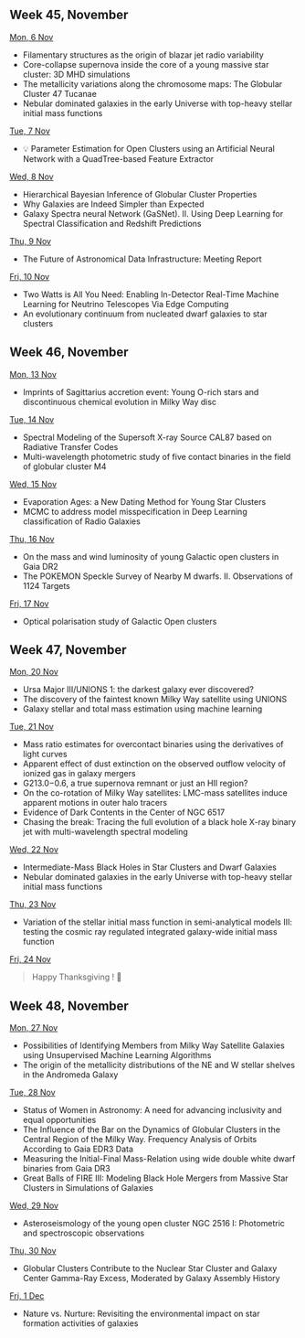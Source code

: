 ## Week 45, November
[Mon, 6 Nov](dailyarxiv/2023/11-November.md#mon-6-nov)
- Filamentary structures as the origin of blazar jet radio variability
- Core-collapse supernova inside the core of a young massive star cluster: 3D MHD simulations
- The metallicity variations along the chromosome maps: The Globular Cluster 47 Tucanae
- Nebular dominated galaxies in the early Universe with top-heavy stellar initial mass functions

[Tue, 7 Nov](dailyarxiv/2023/11-November.md#tue-7-nov)
- 💡 Parameter Estimation for Open Clusters using an Artificial Neural Network with a QuadTree-based Feature Extractor

[Wed, 8 Nov](dailyarxiv/2023/11-November.md#wed-8-nov)
- Hierarchical Bayesian Inference of Globular Cluster Properties
- Why Galaxies are Indeed Simpler than Expected
- Galaxy Spectra neural Network (GaSNet). II. Using Deep Learning for Spectral Classification and Redshift Predictions

[Thu, 9 Nov](dailyarxiv/2023/11-November.md#thu-9-nov)
- The Future of Astronomical Data Infrastructure: Meeting Report

[Fri, 10 Nov](dailyarxiv/2023/11-November.md#fri-10-nov)
- Two Watts is All You Need: Enabling In-Detector Real-Time Machine Learning for Neutrino Telescopes Via Edge Computing
- An evolutionary continuum from nucleated dwarf galaxies to star clusters

## Week 46, November
[Mon, 13 Nov](dailyarxiv/2023/11-November.md#mon-13-nov)
- Imprints of Sagittarius accretion event: Young O-rich stars and discontinuous chemical evolution in Milky Way disc

[Tue, 14 Nov](dailyarxiv/2023/11-November.md#tue-14-nov)
- Spectral Modeling of the Supersoft X-ray Source CAL87 based on Radiative Transfer Codes
- Multi-wavelength photometric study of five contact binaries in the field of globular cluster M4

[Wed, 15 Nov](dailyarxiv/2023/11-November.md#wed-15-nov)
- Evaporation Ages: a New Dating Method for Young Star Clusters
- MCMC to address model misspecification in Deep Learning classification of Radio Galaxies

[Thu, 16 Nov](dailyarxiv/2023/11-November.md#thu-16-nov)
- On the mass and wind luminosity of young Galactic open clusters in Gaia DR2
- The POKEMON Speckle Survey of Nearby M dwarfs. II. Observations of 1124 Targets

[Fri, 17 Nov](dailyarxiv/2023/11-November.md#fri-17-nov)
- Optical polarisation study of Galactic Open clusters

## Week 47, November
[Mon, 20 Nov](dailyarxiv/2023/11-November.md#mon-20-nov)
- Ursa Major III/UNIONS 1: the darkest galaxy ever discovered?
- The discovery of the faintest known Milky Way satellite using UNIONS
- Galaxy stellar and total mass estimation using machine learning

[Tue, 21 Nov](dailyarxiv/2023/11-November.md#tue-21-nov)
- Mass ratio estimates for overcontact binaries using the derivatives of light curves
- Apparent effect of dust extinction on the observed outflow velocity of ionized gas in galaxy mergers
- G213.0−0.6, a true supernova remnant or just an HII region?
- On the co-rotation of Milky Way satellites: LMC-mass satellites induce apparent motions in outer halo tracers
- Evidence of Dark Contents in the Center of NGC 6517
- Chasing the break: Tracing the full evolution of a black hole X-ray binary jet with multi-wavelength spectral modeling

[Wed, 22 Nov](dailyarxiv/2023/11-November.md#wed-22-nov)
- Intermediate-Mass Black Holes in Star Clusters and Dwarf Galaxies
- Nebular dominated galaxies in the early Universe with top-heavy stellar initial mass functions

[Thu, 23 Nov](dailyarxiv/2023/11-November.md#thu-23-nov)
- Variation of the stellar initial mass function in semi-analytical models III: testing the cosmic ray regulated integrated galaxy-wide initial mass function

[Fri, 24 Nov](dailyarxiv/2023/11-November.md#fri-24-nov)
>Happy Thanksgiving ! 🎃

## Week 48, November
[Mon, 27 Nov](dailyarxiv/2023/11-November.md#mon-27-nov)
- Possibilities of Identifying Members from Milky Way Satellite Galaxies using Unsupervised Machine Learning Algorithms
- The origin of the metallicity distributions of the NE and W stellar shelves in the Andromeda Galaxy

[Tue, 28 Nov](dailyarxiv/2023/11-November.md#tue-28-nov)
- Status of Women in Astronomy: A need for advancing inclusivity and equal opportunities
- The Influence of the Bar on the Dynamics of Globular Clusters in the Central Region of the Milky Way. Frequency Analysis of Orbits According to Gaia EDR3 Data
- Measuring the Initial-Final Mass-Relation using wide double white dwarf binaries from Gaia DR3
- Great Balls of FIRE III: Modeling Black Hole Mergers from Massive Star Clusters in Simulations of Galaxies

[Wed, 29 Nov](dailyarxiv/2023/11-November.md#wed-29-nov)
- Asteroseismology of the young open cluster NGC 2516 I: Photometric and spectroscopic observations

[Thu, 30 Nov](dailyarxiv/2023/11-November.md#thu-30-nov)
- Globular Clusters Contribute to the Nuclear Star Cluster and Galaxy Center Gamma-Ray Excess, Moderated by Galaxy Assembly History

[Fri, 1 Dec](dailyarxiv/2023/11-November.md#fri-1-dec)
- Nature vs. Nurture: Revisiting the environmental impact on star formation activities of galaxies
